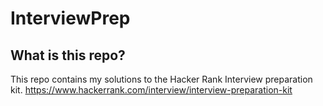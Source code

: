 # InterviewPrep

## What is this repo?
This repo contains my solutions to the Hacker Rank Interview preparation kit.
https://www.hackerrank.com/interview/interview-preparation-kit
